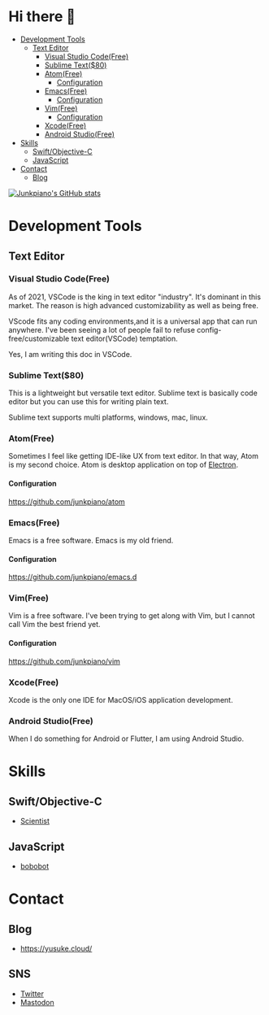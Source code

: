 Hi there 👋
=======================

<!-- START doctoc generated TOC please keep comment here to allow auto update -->
<!-- DON'T EDIT THIS SECTION, INSTEAD RE-RUN doctoc TO UPDATE -->

- [Development Tools](#development-tools)
  - [Text Editor](#text-editor)
    - [Visual Studio Code(Free)](#visual-studio-codefree)
    - [Sublime Text(\$80)](#sublime-text%5C80)
    - [Atom(Free)](#atomfree)
      - [Configuration](#configuration)
    - [Emacs(Free)](#emacsfree)
      - [Configuration](#configuration-1)
    - [Vim(Free)](#vimfree)
      - [Configuration](#configuration-2)
    - [Xcode(Free)](#xcodefree)
    - [Android Studio(Free)](#android-studiofree)
- [Skills](#skills)
  - [Swift/Objective-C](#swiftobjective-c)
  - [JavaScript](#javascript)
- [Contact](#contact)
  - [Blog](#blog)

<!-- END doctoc generated TOC please keep comment here to allow auto update -->

[![Junkpiano's GitHub stats](https://github-readme-stats.vercel.app/api?username=junkpiano)](https://github.com/anuraghazra/github-readme-stats)

# Development Tools

## Text Editor

### Visual Studio Code(Free)

As of 2021, VSCode is the king in text editor "industry". It's dominant in this market.
The reason is high advanced customizability as well as being free.

VScode fits any coding environments,and it is a universal app that can run anywhere.
I've been seeing a lot of people fail to refuse config-free/customizable text editor(VSCode) temptation.

Yes, I am writing this doc in VSCode.

### Sublime Text(\$80)

This is a lightweight but versatile text editor.
Sublime text is basically code editor but you can use this for writing plain text.

Sublime text supports multi platforms, windows, mac, linux.

### Atom(Free)

Sometimes I feel like getting IDE-like UX from text editor. In that way, Atom is my second choice.
Atom is desktop application on top of [Electron](https://www.electronjs.org/).

#### Configuration

https://github.com/junkpiano/atom

### Emacs(Free)

Emacs is a free software. Emacs is my old friend.

#### Configuration

https://github.com/junkpiano/emacs.d

### Vim(Free)

Vim is a free software. I've been trying to get along with Vim, but I cannot call Vim the best friend yet.

#### Configuration

https://github.com/junkpiano/vim

### Xcode(Free)

Xcode is the only one IDE for MacOS/iOS application development.

### Android Studio(Free)

When I do something for Android or Flutter, I am using Android Studio.

# Skills

## Swift/Objective-C

- [Scientist](https://github.com/junkpiano/scientist)

## JavaScript

- [bobobot](https://github.com/junkpiano/bobobot)

# Contact

## Blog

- https://yusuke.cloud/

## SNS

- [Twitter](https://twitter.com/junkpiano)
- [Mastodon](https://mastodon.technology/@junkpiano)
